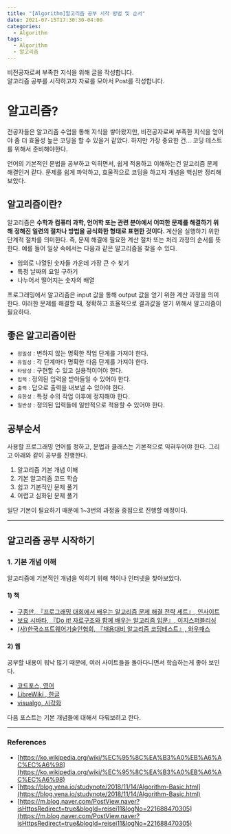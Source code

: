 ```yaml
---
title: "[Algorithm]알고리즘 공부 시작 방법 및 순서"
date: 2021-07-15T17:30:30-04:00
categories:
  - Algorithm
tags:
  - Algorithm
  - 알고리즘
---
```


비전공자로써 부족한 지식을 위해 글을 작성합니다.  
알고리즘 공부를 시작하고자 자료를 모아서 Post를 작성합니다.

# 알고리즘?

전공자들은 알고리즘 수업을 통해 지식을 쌓아왔지만, 비전공자로써 부족한 지식을 얻어야 좀 더 효율성 높은 코딩을 할 수 있을거 같았다. 하지만 가장 중요한 건... 코딩 테스트를 위해서 준비해야한다.

언어의 기본적인 문법을 공부하고 익히면서, 쉽게 적용하고 이해하는건 알고리즘 문제 해결인거 같다. 문제를 쉽게 파악하고, 효울적으로 코딩을 하고자 개념을 핵심만 정리해보았다.

## 알고리즘이란?

알고리즘은 **수학과 컴퓨터 과학, 언어학 또는 관련 분야에서 어떠한 문제를 해결하기 위해 정해진 일련의 절차나 방법을 공식화한 형태로 표현한 것이다.** 계산을 실행하기 위한 단계적 절차를 의미한다. 즉, 문제 해결에 필요한 계산 절차 또는 처리 과정의 순서를 뜻한다. 예를 들어 일상 속에서는 다음과 같은 알고리즘을 찾을 수 있다.
- 임의로 나열된 숫자들 가운데 가장 큰 수 찾기
- 특정 날짜의 요일 구하기
- 나누어서 떨어지는 숫자의 배열

프로그래밍에서 알고리즘은 input 값을 통해 output 값을 얻기 위한 계산 과정을 의미한다. 이러한 문제를 해결할 때, 정확하고 효율적으로 결과값을 얻기 위해서 알고리즘이 필요하다.

## 좋은 알고리즘이란

- `정밀성` : 변하지 않는 명확한 작업 단계를 가져야 한다.
- `유일성` : 각 단계마다 명확한 다음 단계를 가져야 한다.
- `타당성` : 구현할 수 있고 실용적이어야 한다.
- `입력` : 정의된 입력을 받아들일 수 있어야 한다.
- `출력` : 답으로 출력을 내보낼 수 있어야 한다.
- `유한성` : 특정 수의 작업 이후에 정지해야 한다.
- `일반성` : 정의된 입력들에 일반적으로 적용할 수 있어야 한다.

## 공부순서

사용할 프로그래밍 언어를 정하고, 문법과 클래스는 기본적으로 익혀두어야 한다. 그리고 아래와 같이 공부를 진행한다.

1. 알고리즘 기본 개념 이해
2. 기본 알고리즘 코드 학습
3. 쉽고 기본적인 문제 풀기
4. 어렵고 심화된 문제 풀기

일단 기본이 필요하기 때문에 1~3번의 과정을 중점으로 진행할 예정이다.

---

## 알고리즘 공부 시작하기

### 1. 기본 개념 이해

알고리즘에 기본적인 개념을 익히기 위해 책이나 인터넷을 찾아보았다.

#### 1) 책
- [구종만, 『프로그래밍 대회에서 배우는 알고리즘 문제 해결 전략 세트』, 인사이트][알고리즘-책1]
- [보요 시바타, 『Do it! 자료구조와 함께 배우는 알고리즘 입문』, 이지스퍼블리싱][알고리즘-책2]
- [(사)한국소프트웨어기술인협회, 『채용대비 알고리즘 코딩테스트』, 와우패스][알고리즘-책3]

#### 2) 웹
공부할 내용이 워낙 많기 때문에, 여러 사이트들을 돌아다니면서 학습하는게 좋아 보인다.
- [코드포스, 영어][알고리즘-웹1]
- [LibreWiki , 한글][알고리즘-웹2]
- [visualgo, 시각화][알고리즘-웹3]

다음 포스트는 기본 개념들에 대해서 다뤄보려고 한다.

---

### References
- [https://ko.wikipedia.org/wiki/%EC%95%8C%EA%B3%A0%EB%A6%AC%EC%A6%98](https://ko.wikipedia.org/wiki/%EC%95%8C%EA%B3%A0%EB%A6%AC%EC%A6%98)
- [https://blog.yena.io/studynote/2018/11/14/Algorithm-Basic.html](https://blog.yena.io/studynote/2018/11/14/Algorithm-Basic.html)
- [https://m.blog.naver.com/PostView.naver?isHttpsRedirect=true&blogId=reisei11&logNo=221688470305](https://m.blog.naver.com/PostView.naver?isHttpsRedirect=true&blogId=reisei11&logNo=221688470305)

[알고리즘-책1]: http://book.interpark.com/product/BookDisplay.do?_method=detail&sc.shopNo=0000400000&sc.prdNo=211483833&pis1=book&pis2=product
[알고리즘-책2]: http://bsearch.interpark.com/dsearch/book.jsp?sch=all&sc.shopNo=&bookblockname=s_main&booklinkname=s_main&bid1=search_auto&bid2=product&bid3=000&bid4=001&query=%BE%CB%B0%ED%B8%AE%C1%F2
[알고리즘-책3]: http://book.interpark.com/product/BookDisplay.do?_method=detail&sc.shopNo=0000400000&sc.prdNo=339718801&sc.saNo=003002001&bid1=search&bid2=product&bid3=title&bid4=001
[알고리즘-웹1]: https://codeforces.com/
[알고리즘-웹2]: https://librewiki.net/wiki/
[알고리즘-웹3]: https://visualgo.net/ko